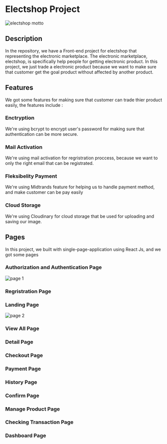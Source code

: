 # Electshop Project

![electshop motto](https://user-images.githubusercontent.com/95269946/169771744-74b70bbb-1281-4f4b-8266-0f51edb1ab7b.png)


## Description

In the repository, we have a Front-end project for electshop that representing the electronic marketplace. The electronic marketplace, electshop, is specifically help people for getting electronic product. In this project, we just trade a electronic product because we want to make sure that customer get the goal product without affected by another product. 

## Features
We got some features for making sure that customer can trade thier product easily, the features include :

### Enctryption 
  We're using bcrypt to encrypt user's password for making sure that authentication can be more secure.
### Mail Activation
  We're using mail activation for regristration proccess, because we want to only the right email that can be registrated.
### Fleksibelity Payment
  We're using Midtrands feature for helping us to handle payment method, and make customer can be pay easily
### Cloud Storage
  We're using Cloudinary for cloud storage that be used for uploading and saving our image.

## Pages
In this project, we built with single-page-application using React Js, and we got some pages

### Authorization and Authentication Page
![page 1](https://user-images.githubusercontent.com/95269946/169774256-93fcd96d-b95c-427b-a399-3c540b2a406c.png)
### Regristration Page

### Landing Page
![page 2](https://user-images.githubusercontent.com/95269946/169774294-6fab023f-7668-4d72-bc28-9d8ab2f0ef85.png)
### View All Page

### Detail Page

### Checkout Page

### Payment Page

### History Page

### Confirm Page

### Manage Product Page

### Checking Transaction Page

### Dashboard Page

